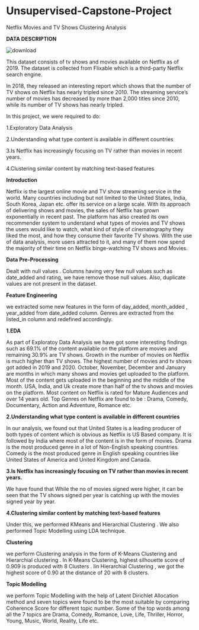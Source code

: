 # Unsupervised-Capstone-Project
Netflix Movies and TV Shows Clustering Analysis

**DATA DESCRIPTION**

![download](https://user-images.githubusercontent.com/109536544/206096597-168a21e5-6ec1-4223-835d-0c6b6c22c66a.jpg)


This dataset consists of tv shows and movies available on Netflix as of 2019. The dataset is collected from Flixable which is a third-party Netflix search engine.

In 2018, they released an interesting report which shows that the number of TV shows on Netflix has nearly tripled since 2010. The streaming service’s number of movies has decreased by more than 2,000 titles since 2010, while its number of TV shows has nearly tripled.

In this project, we were required to do:

1.Exploratory Data Analysis

2.Understanding what type content is available in different countries

3.Is Netflix has increasingly focusing on TV rather than movies in recent years.

4.Clustering similar content by matching text-based features

**Introduction**

Netflix is the largest online movie and TV show streaming service in the world.
Many countries including but not limited to the United States, India, South Korea, Japan etc. offer its service on a large scale. With its approach of delivering shows and movies, the sales of Netflix has grown exponentially in recent past. The platform has also created its own recommender system to understand what types of movies and TV shows the users would like to watch, what kind of style of cinematography they liked the most, and how they consume their favorite TV shows. With the use of data analysis, more users attracted to it, and many of them now spend the majority of their time on Netflix binge-watching TV shows and Movies.

**Data Pre-Processing**

Dealt with null values . Columns having very few null values such as date_added and rating, we have remove those null values. Also, duplicate values are not present in the dataset.

**Feature Engineering**

we extracted some new features in the form of day_added, month_added , year_added from date_added column. Genres are extracted from the listed_in column and redefined accordingly.

**1.EDA**

As part of Exploratoy Data Analysis we have got some interesting findings such as 69.1% of the content available on the platform are movies and remaining 30.9% are TV shows. Growth in the number of movies on Netflix is much higher than TV shows. The highest number of movies and tv shows got added in 2019 and 2020. October, November, December and January are months in which many shows and movies get uploaded to the platform. Most of the content gets uploaded in the beginning and the middle of the month. USA, India, and Uk create more than half of the tv shows and movies on the platform. Most content on Netflix is rated for Mature Audiences and over 14 years old. Top Genres on Netflix are found to be : Drama, Comedy, Documentary, Action and Adventure, Romance etc.

**2.Understanding what type content is available in different countries**

 In our analysis, we found out that United States is a leading producer of both types of content which is obvious as Netflix is US Based company. It is followed by India where most of the content is in the form of movies. Drama is the most produced genre in a lot of Non-English  speaking countries. Comedy is the most produced genre in English speaking countries like United States of America and United Kingdom and Canada.
 
 **3.Is Netflix has increasingly focusing on TV rather than movies in recent years.**
 
 We have found that While the no of movies signed were higher, it can be seen that the TV shows signed per year is catching up with the movies signed year by year.
 
 **4.Clustering similar content by matching text-based features**
 
 Under this, we performed KMeans and Hierarchial Clustering . We also performed Topic Modelling using LDA technique.
 

**Clustering** 

we perform Clustering analysis in the form of K-Means Clustering and 
Hierarchial clustering . In K-Means Clustering, highest silhouette score of 0.909 is produced with 8 Clusters . Iin Hierarchial Clustering , we got the highest score of 0.90 at the distance of 20 with 8 clusters.

**Topic Modelling**

we perform Topic Modelling with the help of Latent Dirichlet
Allocation method and seven topics were found to be the most suitable by
comparing Coherence Score for different topic number. Some of the top words
among all the 7 topics are Drama, Comedy, Romance, Love, Life, Thriller,
Horror, Young, Music, World, Reality, Life etc.






